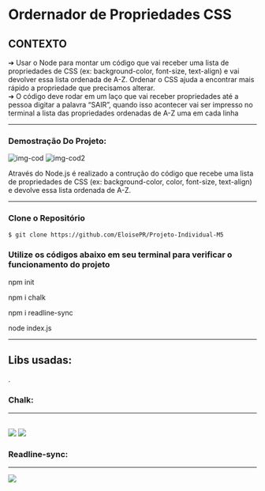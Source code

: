 # Ordernador de Propriedades CSS

## CONTEXTO

<p> ➔ Usar o Node para montar um código que vai receber uma lista de
propriedades de CSS (ex: background-color, font-size, text-align) e vai devolver
essa lista ordenada de A-Z. Ordenar o CSS ajuda a encontrar mais rápido a
propriedade que precisamos alterar.
  <br>
➔ O código deve rodar em um laço que vai receber propriedades até a
pessoa digitar a palavra “SAIR”, quando isso acontecer vai ser impresso
no terminal a lista das propriedades ordenadas de A-Z uma em cada linha </p>
<hr>

### Demostração Do Projeto:
![img-cod](https://user-images.githubusercontent.com/106777235/218802788-c3712c6b-f427-4f3d-bcbf-cda2db59cc50.png)
![img-cod2](https://user-images.githubusercontent.com/106777235/218802830-8ae9461e-f0d4-475a-a5a4-46181f2a8ae2.png)

Através do Node.js é realizado a contrução do código que recebe uma lista de propriedades de CSS (ex: background-color, color, font-size, text-align) e devolve essa lista ordenada de A-Z.

--------------------------------------------------------------------------------------------------------------------------------------------------------------------

 ### Clone o Repositório 
 
 ```bash
$ git clone https://github.com/EloisePR/Projeto-Individual-M5
 ```
 
 ### Utilize os códigos abaixo em seu terminal para verificar o funcionamento do projeto 
 <p>npm init</p>
 <p>npm i chalk</p>
 <p>npm i readline-sync</p>
 <p>node index.js</p>


--------------------------------------------------------------------------------------------------------------------------------------------------------------------
<h2> <b>Libs usadas</b>:  </h2> .

<h3>Chalk:  </h3>
<hr>
<br>

<img src="https://raw.githubusercontent.com/chalk/chalk/HEAD/media/logo.svg" >
<img src ="https://raw.githubusercontent.com/chalk/chalk/HEAD/media/screenshot.png" >

<h3>Readline-sync:  </h3>
<hr>
 <img src="https://user-images.githubusercontent.com/112434743/217915526-a60b9a87-c09a-4802-b1ef-de0933a7c74e.png" >



